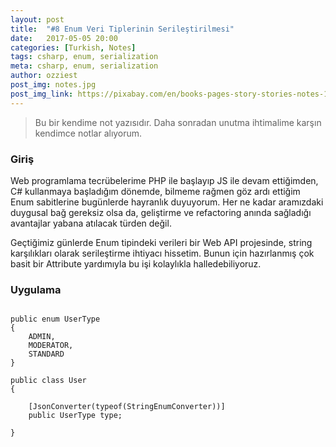 ```yaml
---
layout: post
title:  "#8 Enum Veri Tiplerinin Serileştirilmesi"
date:   2017-05-05 20:00
categories: [Turkish, Notes]
tags: csharp, enum, serialization
meta: csharp, enum, serialization
author: ozziest
post_img: notes.jpg
post_img_link: https://pixabay.com/en/books-pages-story-stories-notes-1245690
---
```


> Bu bir kendime not yazısıdır. Daha sonradan unutma ihtimalime karşın kendimce notlar alıyorum.

### Giriş

Web programlama tecrübelerime PHP ile başlayıp JS ile devam ettiğimden, C# kullanmaya başladığım dönemde, bilmeme rağmen göz ardı ettiğim Enum sabitlerine bugünlerde hayranlık duyuyorum. Her ne kadar aramızdaki duygusal bağ gereksiz olsa da, geliştirme ve refactoring anında sağladığı avantajlar yabana atılacak türden değil.

Geçtiğimiz günlerde Enum tipindeki verileri bir Web API projesinde, string karşılıkları olarak serileştirme ihtiyacı hissetim. Bunun için hazırlanmış çok basit bir Attribute yardımıyla bu işi kolaylıkla halledebiliyoruz.

### Uygulama

<pre><code class="language-csharp">
public enum UserType
{
    ADMIN,
    MODERATOR,
    STANDARD
}

public class User
{
    
    [JsonConverter(typeof(StringEnumConverter))]
    public UserType type;

}
</code></pre>